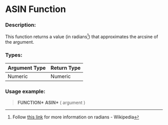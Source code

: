 # ASIN Function

### Description:

This function returns a value (in radians[^1]) that approximates
the arcsine of the argument.

### Types:

| Argument Type | Return Type |
| ------------- | ----------- |
| Numeric       | Numeric     |

### Usage example:

> **FUNCTION\*** **ASIN\*** ( argument )

[^1]:
    Follow [this link](https://en.wikipedia.org/wiki/Radian)
    for more information on radians - Wikipedia
